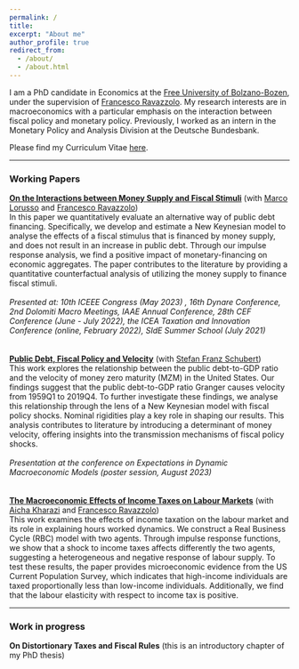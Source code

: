 ```yaml
---
permalink: /
title: 
excerpt: "About me"
author_profile: true
redirect_from: 
  - /about/
  - /about.html
---
```


I am a PhD candidate in Economics at the [Free University of Bolzano-Bozen](https://www.unibz.it/en/), under the supervision of [Francesco Ravazzolo](http://www.francescoravazzolo.com/). My research interests are in macroeconomics with a particular emphasis on the interaction between fiscal policy and monetary policy. Previously, I worked as an intern in the Monetary Policy and Analysis Division at the Deutsche Bundesbank.

Please find my Curriculum Vitae [here](https://claudroiu.github.io/files/CV_Claudia_Udroiu.pdf).

____________
### Working Papers

[**On the Interactions between Money Supply and Fiscal Stimuli**](https://github.com/claudroiu/claudroiu.github.io/blob/master/files/InteractionsMoneySupplyFiscalStimuli_06072023.pdf) (with [Marco Lorusso](https://www.ncl.ac.uk/business/people/profile/marcolorusso.html) and [Francesco Ravazzolo](http://www.francescoravazzolo.com/)) <br>
In this paper we quantitatively evaluate an alternative way of public debt financing. Specifically, we develop and estimate a New Keynesian model to analyse the effects of a fiscal stimulus that is financed by money supply, and does not result in an increase in public debt. Through our impulse response analysis, we find a positive impact of monetary-financing on economic aggregates. The paper contributes to the literature by providing a quantitative counterfactual analysis of utilizing the money supply to finance fiscal stimuli. <br>
<br />
_Presented at: 10th ICEEE Congress (May 2023) , 16th Dynare Conference, 2nd Dolomiti Macro Meetings, IAAE Annual Conference, 28th CEF Conference (June - July 2022), the ICEA Taxation and Innovation Conference (online, February 2022), SIdE Summer School (July 2021)_
<br />
<br />
<br />
[**Public Debt, Fiscal Policy and Velocity**](https://github.com/claudroiu/claudroiu.github.io/blob/master/files/Velocity_and_public_debt_expectations_V2.pdf) (with [Stefan Franz Schubert](https://www.unibz.it/it/faculties/economics-management/academic-staff/person/8367-stefan-franz-schubert)) <br>
This work explores the relationship between the public debt-to-GDP ratio and the velocity of money zero maturity (MZM) in the United States. Our findings suggest that the public debt-to-GDP ratio Granger causes velocity from 1959Q1 to 2019Q4. To further investigate these findings, we analyse this relationship through the lens of a New Keynesian model with fiscal policy shocks. Nominal rigidities play a key role in shaping our results. This analysis contributes to literature by introducing a determinant of money velocity, offering insights into the transmission mechanisms of fiscal policy shocks. <br>
<br />
_Presentation at the conference on Expectations in Dynamic Macroeconomic Models (poster session, August 2023)_
<br />
<br />
<br />
[**The Macroeconomic Effects of Income Taxes on Labour Markets**](https://github.com/claudroiu/claudroiu.github.io/blob/master/files/HA_github.pdf) (with [Aicha Kharazi](https://sites.google.com/view/aichakharazi/home) and [Francesco Ravazzolo](http://www.francescoravazzolo.com/)) <br>
This work examines the effects of income taxation on the labour market and its role in explaining hours worked dynamics. We construct a Real Business Cycle (RBC) model with two agents. Through impulse response functions, we show that a shock to income taxes affects differently the two agents, suggesting a heterogeneous and negative response of labour supply. To test these results, the paper provides microeconomic evidence from the US Current Population Survey, which indicates that high-income individuals are taxed proportionally less than low-income individuals. Additionally, we find that the labour elasticity with respect to income tax is positive. 

____________
### Work in progress

**On Distortionary Taxes and Fiscal Rules** (this is an introductory chapter of my PhD thesis)
